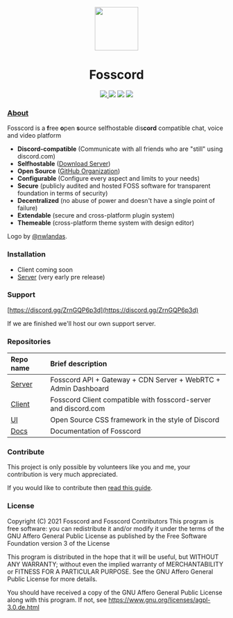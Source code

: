 <p align="center">
  <img width="100" src="https://raw.githubusercontent.com/fosscord/fosscord/master/assets/logo_big_transparent.png" />
</p>
<h1 align="center">Fosscord</h1>

<p align="center">
   <a href="https://discord.gg/ZrnGQP6p3d">
    <img src="https://img.shields.io/discord/806142446094385153?color=7489d5&logo=discord&logoColor=ffffff" />
  </a>
  <img src="https://img.shields.io/static/v1?label=Status&message=Development&color=blue">
  <a title="Crowdin" target="_blank" href="https://translate.fosscord.com/"><img src="https://badges.crowdin.net/fosscord/localized.svg"></a>
  <a href="https://opencollective.com/fosscord">
    <img src="https://opencollective.com/fosscord/tiers/badge.svg">
  </a>
</p>

### [About](https://fosscord.com/)

Fosscord is a **f**ree **o**pen **s**ource selfhostable dis**cord** compatible chat, voice and video platform

* **Discord-compatible** (Communicate with all friends who are "still" using discord.com)
* **Selfhostable** ([Download Server](https://github.com/fosscord/fosscord-server/releases))
* **Open Source** ([GitHub Organization]())
* **Configurable** (Configure every aspect and limits to your needs)
* **Secure** (publicly audited and hosted FOSS software for transparent foundation in terms of security)
* **Decentralized** (no abuse of power and doesn't have a single point of failure)
* **Extendable** (secure and cross-platform plugin system)
* **Themeable** (cross-platform theme system with design editor)

Logo by [@nwlandas](https://twitter.com/nwlandas).

### Installation

* Client coming soon
* [Server](https://github.com/fosscord/fosscord-server/releases) (very early pre release)

### Support

[https://discord.gg/ZrnGQP6p3d](https://discord.gg/ZrnGQP6p3d)

If we are finished we'll host our own support server.


### Repositories

| Repo name | Brief description |
| :--- | :--- |
| [Server](https://github.com/fosscord/fosscord-Server) | Fosscord API + Gateway + CDN Server + WebRTC + Admin Dashboard |
| [Client](https://github.com/fosscord/fosscord-client) | Fosscord Client compatible with fosscord-server and discord.com |
| [UI](https://github.com/fosscord/fosscord-ui) | Open Source CSS framework in the style of Discord |
| [Docs](https://github.com/fosscord/fosscord-docs) | Documentation of Fosscord |

### Contribute

This project is only possible by volunteers like you and me, your contribution is very much appreciated.

If you would like to contribute then [read this guide](https://docs.fosscord.com/contributing/server/).

### License

Copyright (C) 2021 Fosscord and Fosscord Contributors
This program is free software: you can redistribute it and/or modify
it under the terms of the GNU Affero General Public License as
published by the Free Software Foundation version 3 of the
License

This program is distributed in the hope that it will be useful,
but WITHOUT ANY WARRANTY; without even the implied warranty of
MERCHANTABILITY or FITNESS FOR A PARTICULAR PURPOSE. See the
GNU Affero General Public License for more details.

You should have received a copy of the GNU Affero General Public License
along with this program. If not, see https://www.gnu.org/licenses/agpl-3.0.de.html
